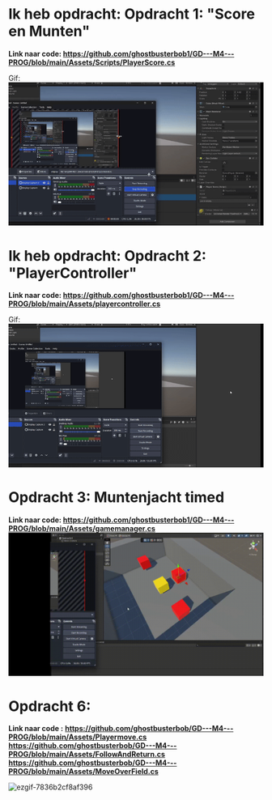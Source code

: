 # Ik heb opdracht: Opdracht 1: "Score en Munten"
**Link naar code: https://github.com/ghostbusterbob1/GD---M4---PROG/blob/main/Assets/Scripts/PlayerScore.cs**

Gif:
![](ezgif-2f45dade5df95f.gif)


# Ik heb opdracht: Opdracht 2: "PlayerController"
**Link naar code: https://github.com/ghostbusterbob1/GD---M4---PROG/blob/main/Assets/playercontroller.cs**

Gif:
![](ezgif-85afe04e56574d.gif)

# Opdracht 3: Muntenjacht timed
**Link naar code: https://github.com/ghostbusterbob1/GD---M4---PROG/blob/main/Assets/gamemanager.cs**
![](2025-05-23%2011-56-52.gif)

# Opdracht 6: 
**Link naar code :**
**https://github.com/ghostbusterbob/GD---M4---PROG/blob/main/Assets/Playermove.cs**
**https://github.com/ghostbusterbob/GD---M4---PROG/blob/main/Assets/FollowAndReturn.cs**
**https://github.com/ghostbusterbob/GD---M4---PROG/blob/main/Assets/MoveOverField.cs**

![ezgif-7836b2cf8af396](https://github.com/user-attachments/assets/fdb2977c-fd9c-4043-bd0f-9829df63697a)
